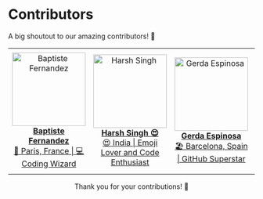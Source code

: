 # Contributors

A big shoutout to our amazing contributors! 🎉

<!-- Contributor Table -->
<table>
    <tr>
        <td align="center">
            <a href="https://github.com/fernandezbaptiste">
                <img src="https://github.com/fernandezbaptiste.png" width="150" height="150" alt="Baptiste Fernandez">
                <br>
                <strong>Baptiste Fernandez</strong>
                <br>
                🚀 Paris, France | 💻 Coding Wizard
            </a>
        </td>
        <td align="center">
            <a href="https://github.com/harshsinghcs">
                <img src="https://github.com/harshsinghcs.png" width="150" height="150" alt="Harsh Singh">
                <br>
                <strong>Harsh Singh 😍</strong>
                <br>
                😍 India | Emoji Lover and Code Enthusiast
            </a>
        </td>
        <td align="center">
            <a href="https://github.com/gerdaespinosa">
                <img src="https://github.com/gerdaespinosa.png" width="150" height="150" alt="Gerda Espinosa">
                <br>
                <strong>Gerda Espinosa</strong>
                <br>
                🏖️ Barcelona, Spain | GitHub Superstar
            </a>
        </td>
        <td align="center">
            <a href="https://github.com/ChildEater69">
                <img src="https://github.com/ChildEater69.png" width="150" height="150" alt="Avdhesh Kumar Sharma">
                <br>
                <strong>Avdhesh Kumar Sharma 😊</strong>
                <br>
                🌟 Delhi, India | Software Developer and Traveler
            </a>
        </td>
    </tr>
    <!-- Add more rows and contributors as needed -->
</table>
<!-- End of Contributor Table -->

<!-- Thank You Message -->
<div align="center">
    Thank you for your contributions! 🙌
</div>


